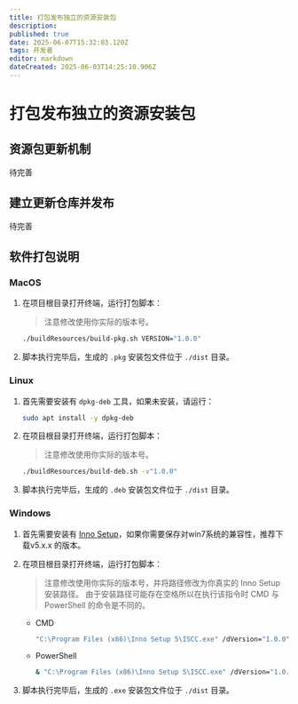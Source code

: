 ```yaml
---
title: 打包发布独立的资源安装包
description: 
published: true
date: 2025-06-07T15:32:03.120Z
tags: 开发者
editor: markdown
dateCreated: 2025-06-03T14:25:10.906Z
---
```


# 打包发布独立的资源安装包

## 资源包更新机制

待完善

## 建立更新仓库并发布

待完善

## 软件打包说明

### MacOS

1. 在项目根目录打开终端，运行打包脚本：

    > 注意修改使用你实际的版本号。

    ``` bash
    ./buildResources/build-pkg.sh VERSION="1.0.0"
    ```

2. 脚本执行完毕后，生成的 `.pkg` 安装包文件位于 `./dist` 目录。

### Linux

1. 首先需要安装有 `dpkg-deb` 工具，如果未安装，请运行：

    ``` bash
    sudo apt install -y dpkg-deb
    ```

2. 在项目根目录打开终端，运行打包脚本：

     > 注意修改使用你实际的版本号。

    ``` bash
    ./buildResources/build-deb.sh -v"1.0.0"
    ```

3. 脚本执行完毕后，生成的 `.deb` 安装包文件位于 `./dist` 目录。

### Windows

1. 首先需要安装有 [Inno Setup](https://jrsoftware.org/isinfo.php)，如果你需要保存对win7系统的兼容性，推荐下载v5.x.x 的版本。

2. 在项目根目录打开终端，运行打包脚本：

    > 注意修改使用你实际的版本号，并将路径修改为你真实的 Inno Setup 安装路径。
    > 由于安装路径可能存在空格所以在执行该指令时 CMD 与 PowerShell 的命令是不同的。

    - CMD
    
        ``` bat
        "C:\Program Files (x86)\Inno Setup 5\ISCC.exe" /dVersion="1.0.0" "./buildResources/setup.iss"
        ```

    - PowerShell
    
        ``` bat
        & "C:\Program Files (x86)\Inno Setup 5\ISCC.exe" /dVersion="1.0.0" "./buildResources/setup.iss"
        ```

3. 脚本执行完毕后，生成的 `.exe` 安装包文件位于 `./dist` 目录。
